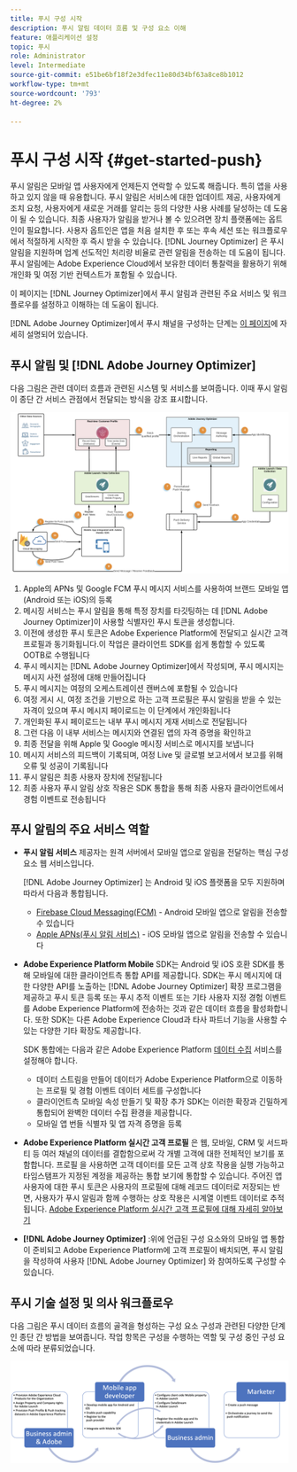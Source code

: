 ```yaml
---
title: 푸시 구성 시작
description: 푸시 알림 데이터 흐름 및 구성 요소 이해
feature: 애플리케이션 설정
topic: 푸시
role: Administrator
level: Intermediate
source-git-commit: e51be6bf18f2e3dfec11e80d34bf63a8ce8b1012
workflow-type: tm+mt
source-wordcount: '793'
ht-degree: 2%

---
```


# 푸시 구성 시작 {#get-started-push}

푸시 알림은 모바일 앱 사용자에게 언제든지 연락할 수 있도록 해줍니다. 특히 앱을 사용하고 있지 않을 때 유용합니다. 푸시 알림은 서비스에 대한 업데이트 제공, 사용자에게 조치 요청, 사용자에게 새로운 거래를 알리는 등의 다양한 사용 사례를 달성하는 데 도움이 될 수 있습니다. 최종 사용자가 알림을 받거나 볼 수 있으려면 장치 플랫폼에는 옵트인이 필요합니다. 사용자 옵트인은 앱을 처음 설치한 후 또는 후속 세션 또는 워크플로우에서 적절하게 시작한 후 즉시 받을 수 있습니다. [!DNL Journey Optimizer] 은 푸시 알림을 지원하며 업계 선도적인 처리량 비율로 관련 알림을 전송하는 데 도움이 됩니다. 푸시 알림에는 Adobe Experience Cloud에서 보유한 데이터 통찰력을 활용하기 위해 개인화 및 여정 기반 컨텍스트가 포함될 수 있습니다.

이 페이지는 [!DNL Journey Optimizer]에서 푸시 알림과 관련된 주요 서비스 및 워크플로우를 설정하고 이해하는 데 도움이 됩니다.

[!DNL Adobe Journey Optimizer]에서 푸시 채널을 구성하는 단계는 [이 페이지](push-configuration.md)에 자세히 설명되어 있습니다.

## 푸시 알림 및 [!DNL Adobe Journey Optimizer]

다음 그림은 관련 데이터 흐름과 관련된 시스템 및 서비스를 보여줍니다. 이때 푸시 알림이 종단 간 서비스 관점에서 전달되는 방식을 강조 표시합니다.

![](assets/push-flow.png)

1. Apple의 APNs 및 Google FCM 푸시 메시지 서비스를 사용하여 브랜드 모바일 앱(Android 또는 iOS)의 등록
1. 메시징 서비스는 푸시 알림을 통해 특정 장치를 타깃팅하는 데 [!DNL Adobe Journey Optimizer]이 사용할 식별자인 푸시 토큰을 생성합니다.
1. 이전에 생성한 푸시 토큰은 Adobe Experience Platform에 전달되고 실시간 고객 프로필과 동기화됩니다.이 작업은 클라이언트 SDK를 쉽게 통합할 수 있도록 OOTB로 수행됩니다
1. 푸시 메시지는 [!DNL Adobe Journey Optimizer]에서 작성되며, 푸시 메시지는 메시지 사전 설정에 대해 만들어집니다
1. 푸시 메시지는 여정의 오케스트레이션 캔버스에 포함될 수 있습니다
1. 여정 게시 시, 여정 조건을 기반으로 하는 고객 프로필은 푸시 알림을 받을 수 있는 자격이 있으며 푸시 메시지 페이로드는 이 단계에서 개인화됩니다
1. 개인화된 푸시 페이로드는 내부 푸시 메시지 게재 서비스로 전달됩니다
1. 그런 다음 이 내부 서비스는 메시지와 연결된 앱의 자격 증명을 확인하고
1. 최종 전달을 위해 Apple 및 Google 메시징 서비스로 메시지를 보냅니다
1. 메시지 서비스의 피드백이 기록되며, 여정 Live 및 글로벌 보고서에서 보고를 위해 오류 및 성공이 기록됩니다
1. 푸시 알림은 최종 사용자 장치에 전달됩니다
1. 최종 사용자 푸시 알림 상호 작용은 SDK 통합을 통해 최종 사용자 클라이언트에서 경험 이벤트로 전송됩니다

## 푸시 알림의 주요 서비스 역할

* **푸시 알림 서비스** 제공자는 원격 서버에서 모바일 앱으로 알림을 전달하는 핵심 구성 요소 웹 서비스입니다.

   [!DNL Adobe Journey Optimizer]  는 Android 및 iOS 플랫폼을 모두 지원하며 따라서 다음과 통합됩니다.
   * [Firebase Cloud Messaging(FCM)](https://firebase.google.com/docs/cloud-messaging)  - Android 모바일 앱으로 알림을 전송할 수 있습니다
   * [Apple APNs(푸시 알림 서비스)](https://developer.apple.com/library/archive/documentation/NetworkingInternet/Conceptual/RemoteNotificationsPG/APNSOverview.html)  - iOS 모바일 앱으로 알림을 전송할 수 있습니다

* **Adobe Experience Platform Mobile** SDK는 Android 및 iOS 호환 SDK를 통해 모바일에 대한 클라이언트측 통합 API를 제공합니다. SDK는 푸시 메시지에 대한 다양한 API를 노출하는 [!DNL Adobe Journey Optimizer] 확장 프로그램을 제공하고 푸시 토큰 등록 또는 푸시 추적 이벤트 또는 기타 사용자 지정 경험 이벤트를 Adobe Experience Platform에 전송하는 것과 같은 데이터 흐름을 활성화합니다. 또한 SDK는 다른 Adobe Experience Cloud과 타사 파트너 기능을 사용할 수 있는 다양한 기타 확장도 제공합니다.

   SDK 통합에는 다음과 같은 Adobe Experience Platform [데이터 수집](https://experienceleague.adobe.com/docs/launch/using/home.html?lang=ko-KR) 서비스를 설정해야 합니다.

   * 데이터 스트림을 만들어 데이터가 Adobe Experience Platform으로 이동하는 프로필 및 경험 이벤트 데이터 세트를 구성합니다
   * 클라이언트측 모바일 속성 만들기 및 확장 추가 SDK는 이러한 확장과 긴밀하게 통합되어 완벽한 데이터 수집 환경을 제공합니다.
   * 모바일 앱 번들 식별자 및 앱 자격 증명을 등록

* **Adobe Experience Platform 실시간 고객 프로필**  은 웹, 모바일, CRM 및 서드파티 등 여러 채널의 데이터를 결합함으로써 각 개별 고객에 대한 전체적인 보기를 포함합니다. 프로필 을 사용하면 고객 데이터를 모든 고객 상호 작용을 실행 가능하고 타임스탬프가 지정된 계정을 제공하는 통합 보기에 통합할 수 있습니다. 주어진 앱 사용자에 대한 푸시 토큰은 사용자의 프로필에 대해 레코드 데이터로 저장되는 반면, 사용자가 푸시 알림과 함께 수행하는 상호 작용은 시계열 이벤트 데이터로 추적됩니다. [Adobe Experience Platform 실시간 고객 프로필에 대해 자세히 알아보기](https://experienceleague.adobe.com/docs/experience-platform/profile/home.html)

* **[!DNL Adobe Journey Optimizer]** :위에 언급된 구성 요소와의 모바일 앱 통합이 준비되고 Adobe Experience Platform에 고객 프로필이 배치되면, 푸시 알림을 작성하여 사용자 [!DNL Adobe Journey Optimizer] 와 참여하도록 구성할 수 있습니다.

## 푸시 기술 설정 및 의사 워크플로우

다음 그림은 푸시 데이터 흐름의 골격을 형성하는 구성 요소 구성과 관련된 다양한 단계인 종단 간 방법을 보여줍니다. 작업 항목은 구성을 수행하는 역할 및 구성 중인 구성 요소에 따라 분류되었습니다.

![](assets/user-flow.png)
